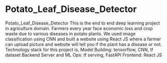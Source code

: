 # Potato_Leaf_Disease_Detector
Potato_Leaf_Disease_Detector
This is the end to end deep learning project in agriculture domain. Farmers every year face economic loss and crop waste due to various diseases in potato plants. We used image classification using CNN and built a website using React JS where a farmer can upload picture and website will tell you if the plant has a disease or not. 
Technology stack for this project is,
Model Building: tensorflow, CNN, tf dataset
Backend Server and ML Ops: tf serving, FastAPI
Frontend: React JS
